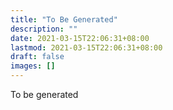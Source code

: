 ```yaml
---
title: "To Be Generated"
description: ""
date: 2021-03-15T22:06:31+08:00
lastmod: 2021-03-15T22:06:31+08:00
draft: false
images: []
---
```


To be generated
